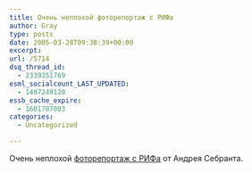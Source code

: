 ```yaml
---
title: Очень неплохой фоторепортаж с РИФа
author: Gray
type: posts
date: 2005-03-28T09:38:39+00:00
excerpt:
url: /5714
dsq_thread_id:
  - 2339351769
esml_socialcount_LAST_UPDATED:
  - 1497249128
essb_cache_expire:
  - 1601787003
categories:
  - Uncategorized

---
```








Очень неплохой <a href="http://www.sebrant.ru/rif2005/" target="_blank">фоторепортаж с РИФа</a> от Андрея Себранта.